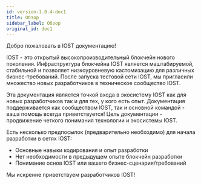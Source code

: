 ```yaml
---
id: version-1.0.4-doc1
title: Обзор
sidebar_label: Обзор
original_id: doc1
---
```


Добро пожаловать в IOST документацию!

IOST - это открытый высокопроизводительный блокчейн нового поколения. Инфраструктура блокчейна IOST является маштабируемой, стабильной и позволяет низкоуровневую кастомизацию для различных бизнес-требований. После запуска тестовой сети IOST, мы пригласили множество новых разработчиков в техническое сообщество IOST.

Эта документация является точкой входа в экосистему IOST как для новых разработчиков так и для тех, у кого есть опыт. Документация поддерживается как сообществом IOST, так и основной командой - ваша помощь всегда приветствуется! Цель документации - продвижение четкого понимания технологии и экосистемы IOST.

Есть несколько предпосылок (предварительно необходимо) для начала разработки в сетях IOST:

* Основные навыки кодирования и опыт разработки
* Нет необходимости в предыдущем опыте блокчейн разработки
* Понимание основ IOST или вашего бизнес-сценария/требований

Мы искренне приветствуем разработчиков IOST!
